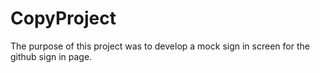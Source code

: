 # CopyProject 

The purpose of this project was to develop a mock sign in screen for the github sign in page. 
